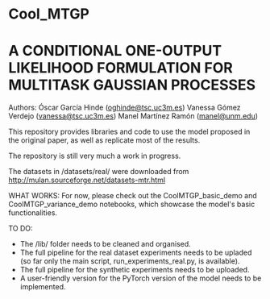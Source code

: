 # Cool_MTGP

# A CONDITIONAL ONE-OUTPUT LIKELIHOOD FORMULATION FOR MULTITASK GAUSSIAN PROCESSES

Authors: 
  Óscar García Hinde (oghinde@tsc.uc3m.es)
  Vanessa Gómez Verdejo (vanessa@tsc.uc3m.es)
  Manel Martínez Ramón (manel@unm.edu)

This repository provides libraries and code to use the model proposed in the original paper, as well as replicate most of the results.

The repository is still very much a work in progress.

The datasets in /datasets/real/ were downloaded from http://mulan.sourceforge.net/datasets-mtr.html

WHAT WORKS:
For now, please check out the CoolMTGP_basic_demo and CoolMTGP_variance_demo notebooks, which showcase the model's basic functionalities.

TO DO:
  - The /lib/ folder needs to be cleaned and organised.
  - The full pipeline for the real dataset experiments needs to be upladed (so far only the main script, run_experiments_real.py, is available).
  - The full pipeline for the synthetic experiments needs to be uploaded.
  - A user-friendly version for the PyTorch version of the model needs to be implemented.
